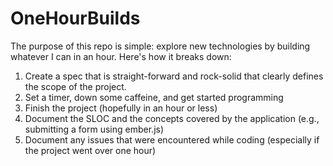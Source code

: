 OneHourBuilds
=============

The purpose of this repo is simple: explore new technologies by building whatever I can in an hour. Here's how it breaks down:

1. Create a spec that is straight-forward and rock-solid that clearly defines the scope of the project.
2. Set a timer, down some caffeine, and get started programming
3. Finish the project (hopefully in an hour or less)
4. Document the SLOC and the concepts covered by the application (e.g., submitting a form using ember.js)
5. Document any issues that were encountered while coding (especially if the project went over one hour)
